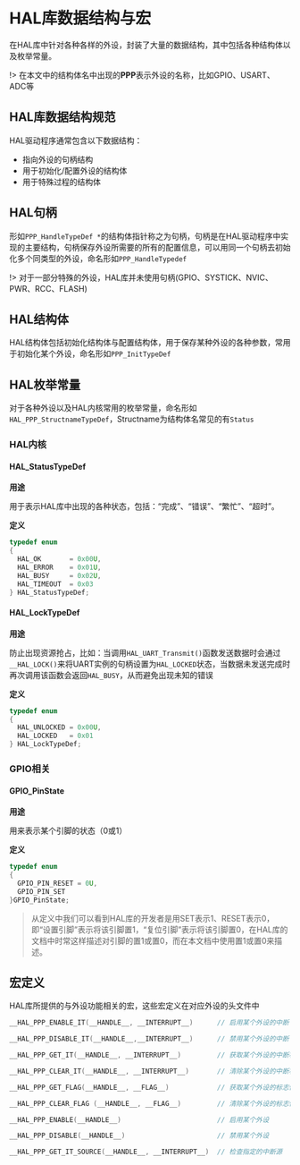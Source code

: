 # HAL库数据结构与宏

在HAL库中针对各种各样的外设，封装了大量的数据结构，其中包括各种结构体以及枚举常量。

!> 在本文中的结构体名中出现的**PPP**表示外设的名称，比如GPIO、USART、ADC等

## HAL库数据结构规范
HAL驱动程序通常包含以下数据结构：
+ 指向外设的句柄结构
+ 用于初始化/配置外设的结构体
+ 用于特殊过程的结构体

## HAL句柄

形如`PPP_HandleTypeDef *`的结构体指针称之为句柄，句柄是在HAL驱动程序中实现的主要结构，句柄保存外设所需要的所有的配置信息，可以用同一个句柄去初始化多个同类型的外设，命名形如`PPP_HandleTypedef`

!> 对于一部分特殊的外设，HAL库并未使用句柄(GPIO、SYSTICK、NVIC、PWR、RCC、FLASH)

## HAL结构体

HAL结构体包括初始化结构体与配置结构体，用于保存某种外设的各种参数，常用于初始化某个外设，命名形如`PPP_InitTypeDef`

## HAL枚举常量

对于各种外设以及HAL内核常用的枚举常量，命名形如`HAL_PPP_StructnameTypeDef`，Structname为结构体名常见的有`Status`

### HAL内核

#### HAL_StatusTypeDef

**用途**

用于表示HAL库中出现的各种状态，包括：“完成”、“错误”、“繁忙”、“超时”。

**定义**
```c
typedef enum 
{
  HAL_OK       = 0x00U,
  HAL_ERROR    = 0x01U,
  HAL_BUSY     = 0x02U,
  HAL_TIMEOUT  = 0x03
} HAL_StatusTypeDef;
```

#### HAL_LockTypeDef

**用途**

防止出现资源抢占，比如：当调用`HAL_UART_Transmit()`函数发送数据时会通过`__HAL_LOCK()`来将UART实例的句柄设置为`HAL_LOCKED`状态，当数据未发送完成时再次调用该函数会返回`HAL_BUSY`，从而避免出现未知的错误

**定义**
```c
typedef enum 
{
  HAL_UNLOCKED = 0x00U,
  HAL_LOCKED   = 0x01  
} HAL_LockTypeDef;
```

### GPIO相关

#### GPIO_PinState

**用途**

用来表示某个引脚的状态（0或1）

**定义**
```c
typedef enum
{
  GPIO_PIN_RESET = 0U,
  GPIO_PIN_SET
}GPIO_PinState;
```

> 从定义中我们可以看到HAL库的开发者是用SET表示1、RESET表示0，即“设置引脚”表示将该引脚置1，“复位引脚”表示将该引脚置0，在HAL库的文档中时常这样描述对引脚的置1或置0，而在本文档中使用置1或置0来描述。


## 宏定义

HAL库所提供的与外设功能相关的宏，这些宏定义在对应外设的头文件中

```c
__HAL_PPP_ENABLE_IT(__HANDLE__, __INTERRUPT__)      // 启用某个外设的中断

__HAL_PPP_DISABLE_IT(__HANDLE__,__INTERRUPT__)      // 禁用某个外设的中断

__HAL_PPP_GET_IT(__HANDLE__, __INTERRUPT__)         // 获取某个外设的中断状态

__HAL_PPP_CLEAR_IT(__HANDLE__, __INTERRUPT__)       // 清除某个外设的中断状态

__HAL_PPP_GET_FLAG(__HANDLE__, __FLAG__)            // 获取某个外设的标志位状态

__HAL_PPP_CLEAR_FLAG (__HANDLE__, __FLAG__)         // 清除某个外设的标志位状态

__HAL_PPP_ENABLE(__HANDLE__)                        // 启用某个外设

__HAL_PPP_DISABLE(__HANDLE__)                       // 禁用某个外设

__HAL_PPP_GET_IT_SOURCE(__HANDLE__, __INTERRUPT__)  // 检查指定的中断源

```
